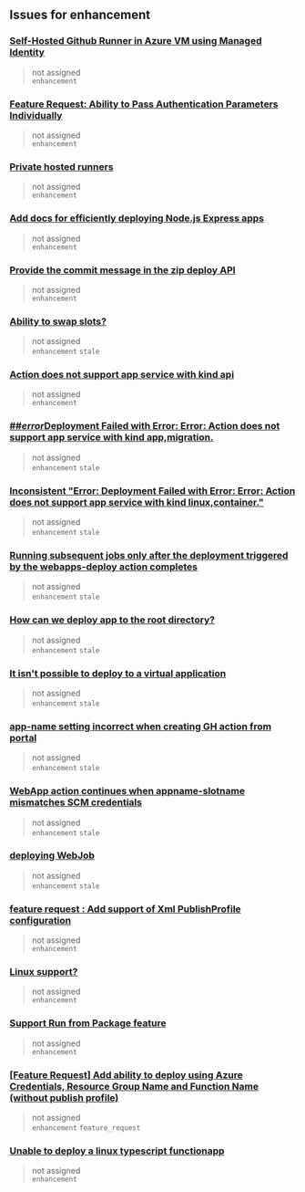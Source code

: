 ## Issues for enhancement
  
###  [Self-Hosted Github Runner in Azure VM using Managed Identity](https://github.com/Azure/login/issues/56)  
> not assigned  
  `enhancement`
  
###  [Feature Request: Ability to Pass Authentication Parameters Individually ](https://github.com/Azure/login/issues/39)  
> not assigned  
  `enhancement`
  
###  [Private hosted runners](https://github.com/Azure/powershell/issues/14)  
> not assigned  
  `enhancement`
  
###  [Add docs for efficiently deploying Node.js Express apps](https://github.com/Azure/webapps-deploy/issues/119)  
> not assigned  
  `enhancement`
  
###  [Provide the commit message in the zip deploy API](https://github.com/Azure/webapps-deploy/issues/118)  
> not assigned  
  `enhancement`
  
###  [Ability to swap slots?](https://github.com/Azure/webapps-deploy/issues/113)  
> not assigned  
  `enhancement` `stale`
  
###  [Action does not support app service with kind api](https://github.com/Azure/webapps-deploy/issues/106)  
> not assigned  
  `enhancement`
  
###  [##***error***Deployment Failed with Error: Error: Action does not support app service with kind app,migration.](https://github.com/Azure/webapps-deploy/issues/88)  
> not assigned  
  `enhancement` `stale`
  
###  [Inconsistent "Error: Deployment Failed with Error: Error: Action does not support app service with kind linux,container."](https://github.com/Azure/webapps-deploy/issues/83)  
> not assigned  
  `enhancement` `stale`
  
###  [Running subsequent jobs only after the deployment triggered by the webapps-deploy action completes](https://github.com/Azure/webapps-deploy/issues/64)  
> not assigned  
  `enhancement` `stale`
  
###  [How can we deploy app to the root directory?](https://github.com/Azure/webapps-deploy/issues/49)  
> not assigned  
  `enhancement` `stale`
  
###  [It isn't possible to deploy to a virtual application](https://github.com/Azure/webapps-deploy/issues/33)  
> not assigned  
  `enhancement` `stale`
  
###  [app-name setting incorrect when creating GH action from portal](https://github.com/Azure/webapps-deploy/issues/25)  
> not assigned  
  `enhancement` `stale`
  
###  [WebApp action continues when appname-slotname mismatches SCM credentials](https://github.com/Azure/webapps-deploy/issues/6)  
> not assigned  
  `enhancement` `stale`
  
###  [deploying WebJob](https://github.com/Azure/webapps-deploy/issues/3)  
> not assigned  
  `enhancement` `stale`
  
###  [feature request : Add support of Xml PublishProfile configuration](https://github.com/Azure/sql-action/issues/32)  
> not assigned  
  `enhancement`
  
###  [Linux support?](https://github.com/Azure/sql-action/issues/11)  
> not assigned  
  `enhancement`
  
###  [Support Run from Package feature](https://github.com/Azure/functions-action/issues/58)  
> not assigned  
  `enhancement`
  
###  [[Feature Request] Add ability to deploy using Azure Credentials, Resource Group Name and Function Name (without publish profile)](https://github.com/Azure/functions-action/issues/54)  
> not assigned  
  `enhancement` `feature_request`
  
###  [Unable to deploy a linux typescript functionapp](https://github.com/Azure/functions-action/issues/39)  
> not assigned  
  `enhancement`
